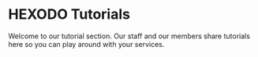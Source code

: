 # HEXODO Tutorials

Welcome to our tutorial section. Our staff and our members share tutorials here so you can play around with your services.